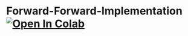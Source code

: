 # Forward-Forward-Implementation [![Open In Colab](https://colab.research.google.com/assets/colab-badge.svg)](https://colab.research.google.com/drive/1Co0dN5zhuhgFjY52Y8nyozecaUz6pQoe#scrollTo=t3JsKhLCKXhI)

